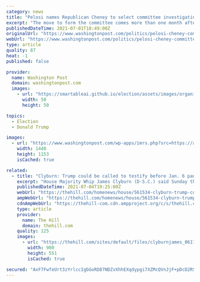```yaml
---
category: news
title: "Pelosi names Republican Cheney to select committee investigating Jan. 6 attack on Capitol by pro-Trump mob"
excerpt: "The move to form the committee comes more than one month after Senate Republicans blocked an effort to create an independent, bipartisan commission."
publishedDateTime: 2021-07-01T18:49:00Z
originalUrl: "https://www.washingtonpost.com/politics/pelosi-cheney-committee-capitol-attack/2021/07/01/4a0188dc-da78-11eb-9bbb-37c30dcf9363_story.html"
webUrl: "https://www.washingtonpost.com/politics/pelosi-cheney-committee-capitol-attack/2021/07/01/4a0188dc-da78-11eb-9bbb-37c30dcf9363_story.html"
type: article
quality: 87
heat: -1
published: false

provider:
  name: Washington Post
  domain: washingtonpost.com
  images:
    - url: "https://smartableai.github.io/election/assets/images/organizations/washingtonpost.com-50x50.jpg"
      width: 50
      height: 50

topics:
  - Election
  - Donald Trump

images:
  - url: "https://www.washingtonpost.com/wp-apps/imrs.php?src=https://arc-anglerfish-washpost-prod-washpost.s3.amazonaws.com/public/EZBFB3G2SII6XDEHVVXSPEMMPA.jpg&w=1440"
    width: 1440
    height: 1153
    isCached: true

related:
  - title: "Clyburn: Trump could be called to testify before Jan. 6 panel"
    excerpt: "House Majority Whip James Clyburn (D-S.C.) said Sunday that former President Trump could be called to testify before the new House select committee investigating the Jan."
    publishedDateTime: 2021-07-04T19:25:00Z
    webUrl: "https://thehill.com/homenews/house/561534-clyburn-trump-could-be-called-to-testify-before-capitol-riot-panel"
    ampWebUrl: "https://thehill.com/homenews/house/561534-clyburn-trump-could-be-called-to-testify-before-capitol-riot-panel?amp"
    cdnAmpWebUrl: "https://thehill-com.cdn.ampproject.org/c/s/thehill.com/homenews/house/561534-clyburn-trump-could-be-called-to-testify-before-capitol-riot-panel?amp"
    type: article
    provider:
      name: The Hill
      domain: thehill.com
    quality: 125
    images:
      - url: "https://thehill.com/sites/default/files/clyburnjames_061721gn_lead.jpg"
        width: 980
        height: 551
        isCached: true

secured: "AxF7FwfeUrt3zYrlccIgbGoRD87NDZvXhhEXqdypgi7XZMcQVnJjF+pDcD2RSS15LuNwZ9q43XOy0yMyp5Qv4B3OY8qN1T6qumu6BzpjDdM7/2CX+3dJbeXaeGe2Kh8PF4aWErDGvexw6GKADJRpbliCih5gjdE/f/W9FzpLmHtbJxJGAsCPz9OtVMCe4PknJ70W2/qbfigIMr7NXsSiZna/Yk1l1slm5f4lWmY9QYVbA4rsQqE4nyLEYxhUFsT8YowIR9Jt+mThohoqLYFKpP0ttq8XNuiGjqt+qncBQL7R75mu/FfRUCng1Yl8Pta0kbSrjSSEGPGWxGMudaB9syULMnCeimyQYzQQUFo6ceU=;knLllOrSr02bk5dz6BzVGQ=="
---
```


